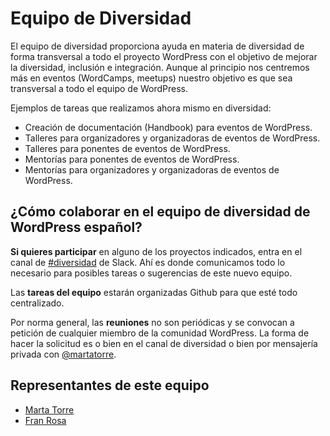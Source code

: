 # Equipo de Diversidad

El equipo de diversidad proporciona ayuda en materia de diversidad de forma transversal a todo el proyecto WordPress con el objetivo de mejorar la diversidad, inclusión e integración. Aunque al principio nos centremos más en eventos (WordCamps, meetups) nuestro objetivo es que sea transversal a todo el equipo de WordPress.


Ejemplos de tareas que realizamos ahora mismo en diversidad:

- Creación de documentación (Handbook) para eventos de WordPress.
- Talleres para organizadores y organizadoras de eventos de WordPress.
- Talleres para ponentes de eventos de WordPress.
- Mentorías para ponentes de eventos de WordPress.
- Mentorías para organizadores y organizadoras de eventos de WordPress.

## ¿Cómo colaborar en el equipo de diversidad de WordPress español?

**Si quieres participar** en alguno de los proyectos indicados, entra en el canal de [#diversidad](https://wpes.slack.com/archives/C03E5S46P) de Slack. Ahí es donde comunicamos todo lo necesario para posibles tareas o sugerencias de este nuevo equipo.

Las **tareas del equipo** estarán organizadas Github para que esté todo centralizado. 

Por norma general, las **reuniones** no son periódicas y se convocan a petición de cualquier miembro de la comunidad WordPress. La forma de hacer la solicitud es o bien en el canal de diversidad o bien por mensajería privada con [@martatorre](https://profiles.wordpress.org/martatorre/).

## Representantes de este equipo

- [Marta Torre](https://profiles.wordpress.org/martatorre/)
- [Fran Rosa](https://profiles.wordpress.org/franrosa/)


